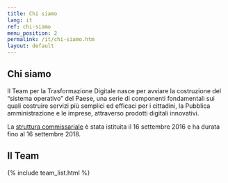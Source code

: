 ```yaml
---
title: Chi siamo
lang: it
ref: chi-siamo
menu_position: 2
permalink: /it/chi-siamo.htm
layout: default
---
```


<h2>Chi siamo</h2>

Il Team per la Trasformazione Digitale nasce per avviare la
costruzione del “sistema operativo” del Paese, una serie di
componenti fondamentali sui quali costruire servizi più semplici
ed efficaci per i cittadini, la Pubblica amministrazione e le
imprese, attraverso prodotti digitali innovativi.

La <a href="http://presidenza.governo.it/AmministrazioneTrasparente/DisposizioniGenerali/AttiGenerali/DpcmOrganismiCollegiali/DPCM_20160916_CommStraord_AgendaDigitale.pdf" title="DPCM struttura commissariale Agenda Digitale" target="_blank">struttura commissariale</a>
è stata istituita il 16 settembre 2016
e ha durata fino al 16 settembre 2018.

<h2>Il Team</h2>

{% include team_list.html %}
